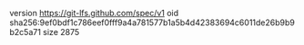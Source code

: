 version https://git-lfs.github.com/spec/v1
oid sha256:9ef0bdf1c786eef0fff9a4a781577b1a5b4d42383694c6011de26b9b9b2c5a71
size 2875
